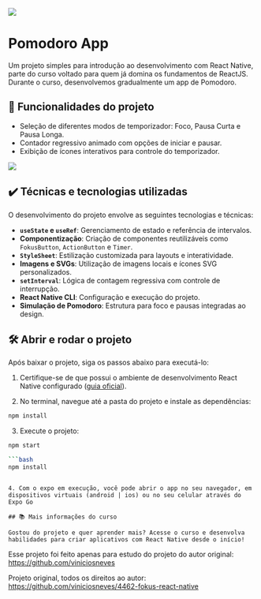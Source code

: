 ![](thumbnail.png)

# Pomodoro App

Um projeto simples para introdução ao desenvolvimento com React Native, parte do curso voltado para quem já domina os fundamentos de ReactJS. Durante o curso, desenvolvemos gradualmente um app de Pomodoro.

## 🔨 Funcionalidades do projeto

- Seleção de diferentes modos de temporizador: Foco, Pausa Curta e Pausa Longa.
- Contador regressivo animado com opções de iniciar e pausar.
- Exibição de ícones interativos para controle do temporizador.

![](screen-capture.gif)

## ✔️ Técnicas e tecnologias utilizadas

O desenvolvimento do projeto envolve as seguintes tecnologias e técnicas:

- **`useState` e `useRef`**: Gerenciamento de estado e referência de intervalos.
- **Componentização**: Criação de componentes reutilizáveis como `FokusButton`, `ActionButton` e `Timer`.
- **`StyleSheet`**: Estilização customizada para layouts e interatividade.
- **Imagens e SVGs**: Utilização de imagens locais e ícones SVG personalizados.
- **`setInterval`**: Lógica de contagem regressiva com controle de interrupção.
- **React Native CLI**: Configuração e execução do projeto.
- **Simulação de Pomodoro**: Estrutura para foco e pausas integradas ao design.

## 🛠️ Abrir e rodar o projeto

Após baixar o projeto, siga os passos abaixo para executá-lo:

1. Certifique-se de que possui o ambiente de desenvolvimento React Native configurado ([guia oficial](https://docs.expo.dev/get-started/set-up-your-environment/)).

2. No terminal, navegue até a pasta do projeto e instale as dependências:

```bash
npm install
```

3. Execute o projeto:

```bash
npm start

```bash
npm install
```


```

4. Com o expo em execução, você pode abrir o app no seu navegador, em dispositivos virtuais (android | ios) ou no seu celular através do Expo Go

## 📚 Mais informações do curso

Gostou do projeto e quer aprender mais? Acesse o curso e desenvolva habilidades para criar aplicativos com React Native desde o início!

```
Esse projeto foi feito apenas para estudo do projeto do autor original: https://github.com/viniciosneves

Projeto original, todos os direitos ao autor: https://github.com/viniciosneves/4462-fokus-react-native
